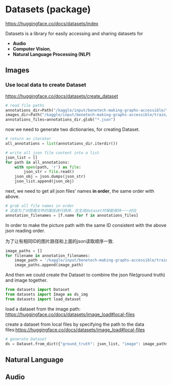 # Datasets (package) 

https://huggingface.co/docs/datasets/index

Datasets is a library for easily accessing and sharing datasets for 

* **Audio**
* **Computer Vision**, 
* **Natural Language Processing (NLP)**



## Images



### Use local data to create Dataset

https://huggingface.co/docs/datasets/create_dataset

```python
# read file paths
annotations_dir=Path("/kaggle/input/benetech-making-graphs-accessible/train/annotations")
images_dir=Path("/kaggle/input/benetech-making-graphs-accessible/train/images")
annotations_files=annotations_dir.glob("*.json")
```

 now we need to generate two dictionaries, for creating Dataset.

```python
# return an iterator
all_annotations = list(annotations_dir.iterdir())

# write all json file content into a list
json_list = []
for path in all_annotations:
    with open(path, 'r') as file:
        json_str = file.read()
    json_obj = json.dumps(json_str)
    json_list.append(json_obj) 
```

next, we need to get all json files' names **in order**, the same order with above.

```python
# grab all file names in order
# 这是为了对图像文件的路径进行排序，在生成dataset时候能保持一一对应
annotation_filenames = [f.name for f in annotations_files]
```

In order to make the picture path with the same ID consistent with the above json reading order.

为了让有相同ID的图片路径和上面的json读取顺序一致.

```python
image_paths = []
for filename in annotation_filenames:
    image_path = '/kaggle/input/benetech-making-graphs-accessible/train/images'+'/'+ filename.replace(".json", ".jpg")
    image_paths.append(image_path)
```

And then we could create the Dataset to combine the json file(ground truth) and image together.

```python
from datasets import Dataset
from datasets import Image as ds_img
from datasets import load_dataset
```

load a dataset from the image path: https://huggingface.co/docs/datasets/image_load#local-files

create a dataset from local files by specifying the path to the data files:https://huggingface.co/docs/datasets/image_load#local-files

```python
# generate Dataset
ds = Dataset.from_dict({"ground_truth": json_list, "image": image_paths}).cast_column("image", ds_image())
```







## Natural Language







## Audio







